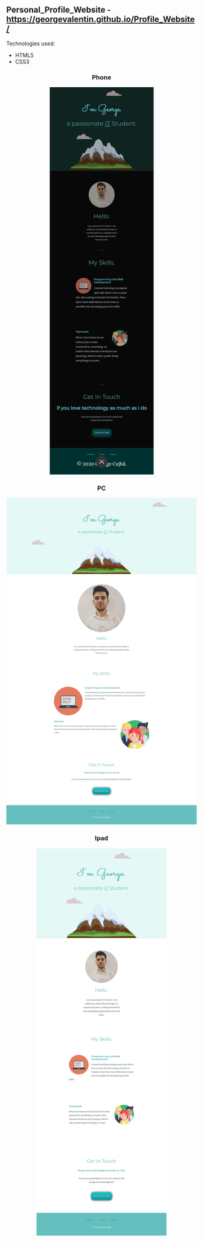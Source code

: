 ## Personal_Profile_Website - https://georgevalentin.github.io/Profile_Website/

Technologies used: 
- HTML5
- CSS3

<div align="center">

<h3> Phone </h3>
<img src="/Website_Screenshots/Phone/Galaxy_S9_ScreenShot.jpeg">



<h3> PC </h3>
<img src="/Website_Screenshots/PC/Laptop_ScreenShot.png">



<h3> Ipad </h3>
<img src="/Website_Screenshots/Ipad/Ipad_ScreenShot-1.jpg">

</div>
